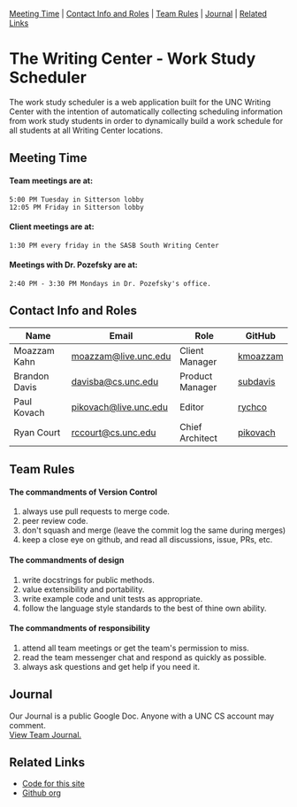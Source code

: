 [Meeting Time](#meeting-time) | [Contact Info and Roles](#contact-info-and-roles) | [Team Rules](#team-rules) | [Journal](#journal) | [Related Links](#related-links)

# The Writing Center - Work Study Scheduler

The work study scheduler is a web application built for the UNC Writing Center with the intention of automatically collecting scheduling information from work study students in order to dynamically build a work schedule for all students at all Writing Center locations.

## Meeting Time

#### Team meetings are at:

```
5:00 PM Tuesday in Sitterson lobby
12:05 PM Friday in Sitterson lobby
```

#### Client meetings are at:

```
1:30 PM every friday in the SASB South Writing Center
```

#### Meetings with Dr. Pozefsky are at:

```
2:40 PM - 3:30 PM Mondays in Dr. Pozefsky's office.
```

## Contact Info and Roles

Name            | Email                 | Role              | GitHub
---             | ---                   | ---               | ---
Moazzam Kahn    | moazzam@live.unc.edu  | Client Manager    | [kmoazzam](https://github.com/kmoazzam)
Brandon Davis   | davisba@cs.unc.edu    | Product Manager   | [subdavis](https://github.com/subdavis)
Paul Kovach     | pikovach@live.unc.edu | Editor            | [rychco](https://github.com/rychco)
Ryan Court      | rccourt@cs.unc.edu    | Chief Architect   | [pikovach](https://github.com/pikovach)

## Team Rules

#### The commandments of Version Control

1. always use pull requests to merge code.
2. peer review code.
3. don't squash and merge (leave the commit log the same during merges)
4. keep a close eye on github, and read all discussions, issue, PRs, etc.

#### The commandments of design

1. write docstrings for public methods.
2. value extensibility and portability.
3. write example code and unit tests as appropriate.
4. follow the language style standards to the best of thine own ability.

#### The commandments of responsibility

1. attend all team meetings or get the team's permission to miss.
2. read the team messenger chat and respond as quickly as possible.
3. always ask questions and get help if you need it.

## Journal

Our Journal is a public Google Doc.  Anyone with a UNC CS account may comment.  
[View Team Journal.](https://docs.google.com/a/cs.unc.edu/document/d/1m7bkKbaAAIxj2qUCbEodKDyvwG2fRXsw-r0_WBQhJ3k/edit?usp=sharing)

## Related Links

* [Code for this site](https://github.com/WritingCenterScheduler/WritingCenterScheduler.github.io)
* [Github org](https://github.com/WritingCenterScheduler)
